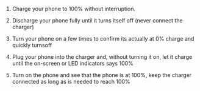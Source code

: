 1. Charge your phone to 100% without interruption.

2. Discharge your phone fully until it turns itself off (never connect the charger)

3. Turn your phone on a few times to confirm its actually at 0% charge and quickly turnsoff

4. Plug your phone into the charger and, without turning it on, let it charge until the on-screen or LED indicators says 100%

5. Turn on the phone and see that the phone is at 100%, keep the charger connected as long as is needed to reach 100%

